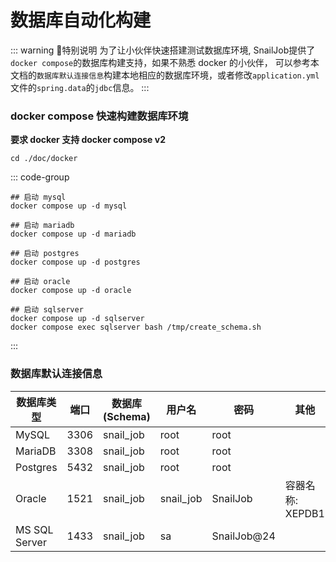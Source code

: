 # 数据库自动化构建

::: warning 🌈特别说明
为了让小伙伴快速搭建测试数据库环境, SnailJob提供了`docker compose`的数据库构建支持，如果不熟悉 docker 的小伙伴，
可以参考本文档的`数据库默认连接信息`构建本地相应的数据库环境，或者修改`application.yml`文件的`spring.data`的`jdbc`信息。
:::


### docker compose 快速构建数据库环境

**要求 docker 支持 docker compose v2**

```shell
cd ./doc/docker
```

::: code-group

```shell [MySQL]
## 启动 mysql
docker compose up -d mysql
```

```shell [Mariadb]
## 启动 mariadb
docker compose up -d mariadb
```

```shell [Postgres]
## 启动 postgres
docker compose up -d postgres
```

```shell [Oracle]
## 启动 oracle
docker compose up -d oracle
```


```shell [MS SQL Server]
## 启动 sqlserver
docker compose up -d sqlserver
docker compose exec sqlserver bash /tmp/create_schema.sh
```

:::

### 数据库默认连接信息

| **数据库类型** | **端口** | **数据库(Schema)** | **用户名** | **密码**      | **其他**        |
| -------------- | -------- | ------------------ | ---------- |-------------| --------------- |
| MySQL          | 3306     | snail_job         | root       | root        |                 |
| MariaDB        | 3308     | snail_job         | root       | root        |                 |
| Postgres       | 5432     | snail_job         | root       | root        |                 |
| Oracle         | 1521     | snail_job         | snail_job | SnailJob    | 容器名称: XEPDB1 |
| MS SQL Server  | 1433     | snail_job         | sa         | SnailJob@24 |                 |
